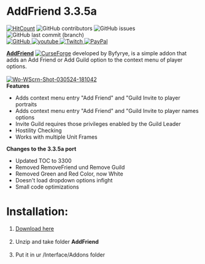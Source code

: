 # AddFriend 3.3.5a

[![HitCount](https://hits.dwyl.com/NoM0Re/AddFriend-3.3.5a.svg?style=flat-square)](http://hits.dwyl.com/NoM0Re/AddFriend-3.3.5a) ![GitHub contributors](https://img.shields.io/github/contributors/NoM0Re/AddFriend-3.3.5a)
 ![GitHub issues](https://img.shields.io/github/issues/NoM0Re/AddFriend-3.3.5a)  ![GitHub last commit (branch)](https://img.shields.io/github/last-commit/NoM0Re/AddFriend-3.3.5a/main) <br/>
 <a href='https://github.com/NoM0Re' target="_blank">
  <img alt='GitHub' src='https://img.shields.io/badge/github-100000?style=flat-square&logo=GitHub&logoColor=white&labelColor=black&color=black'/>
</a>
<a href='https://www.youtube.com/@xpatrick99x' target="_blank">
  <img alt='youtube' src='https://img.shields.io/badge/YouTube-100000?style=flat-square&logo=youtube&logoColor=white&labelColor=FF0000&color=black'/>
</a>
<a href='https://www.twitch.tv/noom0re' target="_blank">
  <img alt='Twitch' src='https://img.shields.io/badge/Twitch-100000?style=flat-square&logo=Twitch&logoColor=white&labelColor=6441a5&color=black'/>
</a>
<a href='https://streamelements.com/noom0re/tip' target="_blank">
  <img alt='PayPal' src='https://img.shields.io/badge/Buy_me a coffee-100000?style=flat-square&logo=PayPal&logoColor=white&labelColor=3b7bbf&color=000000'/>
</a>
<br/>

[**AddFriend**](https://www.curseforge.com/wow/addons/addfriend) [![CurseForge](https://cf.way2muchnoise.eu/short_18911.svg)](https://www.curseforge.com/wow/addons/addfriend) developed by Byfyrye, is a simple addon that adds an Add Friend or Add Guild option to the context menu of player options.<br/>
<br/>
<a href="https://imgbb.com/"><img src="https://i.ibb.co/dKKdy85/Wo-WScrn-Shot-030524-181042.jpg" alt="Wo-WScrn-Shot-030524-181042" border="0"></a><br/>
**Features**<br/>
- Adds context menu entry "Add Friend" and "Guild Invite to player portraits<br/>
- Adds context menu entry "Add Friend" and "Guild Invite to player names options<br/>
- Invite Guild requires those privileges enabled by the Guild Leader<br/>
- Hostility Checking<br/>
- Works with multiple Unit Frames<br/>

**Changes to the 3.3.5a port**
<br/>
- Updated TOC to 3300
- Removed RemoveFriend und Remove Guild
- Removed Green and Red Color, now White
- Doesn't load dropdown options infight
- Small code optimizations

# **Installation:**
1. [Download here](https://github.com/NoM0Re/AddFriend-3.3.5a/archive/refs/heads/main.zip)<br/><br/>
2. Unzip and take folder **AddFriend**<br/><br/>
3. Put it in ur /Interface/Addons folder<br/><br/><br/>
